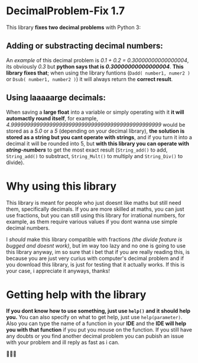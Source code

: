 # **DecimalProblem-Fix 1.7**

This library **fixes two decimal problems** with Python 3:

## Adding or substracting decimal numbers:
An _example_ of this decimal problem is _0.1 + 0.2 = 0.30000000000000004_, its obviously _0.3_ but **python says that is _0.30000000000000004_**. **This library fixes that**; when using the library funtions (`Dadd( number1, numer2 )` or `Dsub( number1, number2 )`) it will always return the **correct result**.
## Using laaaaarge decimals:
When saving a **large float** into a variable or simply operating with it **it will automactly round itself**, for example, _4.99999999999999999999999999999999999999999999999_ would be stored as a _5.0_ or a _5_ (depending on your decimal library), **the solution is stored as a string but you cant operate with strings**, and if you turn it into a decimal it will be rounded into 5, but **with this library you can operate with _string-numbers_** to get the most exact result (`String_add()` to add, `String_add()` to substract, `String_Mult()` to multiply and `String_Div()` to divide).
# Why using this library
This library is meant for people who just doesnt like maths but still need them, specifically decimals.
If you are more skilled at maths, you can just use fractions, but you can still using this library for irrational numbers, for example, as them require various values if you dont wanna use simple decimal numbers.

I _should_ make this library compatible with fractions _(the divide feature is bugged and doesnt work)_, but im way too lazy and no one is going to use this library anyway, im so sure that i bet that if you are really reading this, is because you are just very curius with computer's decimal problem and if you download this library, is just for testing that it actually works. If this is your case, i appreciate it anyways, thanks!
# Getting help with the library
**If you dont know how to use something, just use `help()` and it should help you.**
You can also specify on what to get help, just use `help(parameter)`.
Also you can type the name of a function in your **IDE** and the **IDE will help you with that function** if you put you mouse on the function.
If you still have any doubts or you find another decimal problem you can pubish an issue with your problem and ill reply as fast as i can.

🧃🧃🧃

